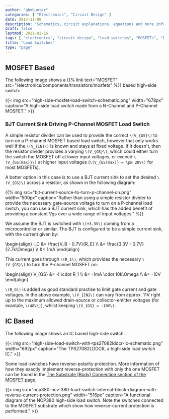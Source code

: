 ```yaml
---
author: "gbmhunter"
categories: [ "Electronics", "Circuit Design" ]
date: 2013-11-08
description: "Schematics, circuit explanations, equations and more info on load switches."
draft: false
lastmod: 2021-02-16
tags: [ "electronics", "circuit design", "load switches", "MOSFETs", "BJTs", "power supplies", "loads", "current sinks", "ICs" ]
title: "Load Switches"
type: "page"
---
```


## MOSFET Based

The following image shows a {{% link text="MOSFET" src="/electronics/components/transistors/mosfets" %}} based high-side switch:

{{< img src="high-side-mosfet-load-switch-schematic.png" width="678px" caption="A high-side load switch made from a N-Channel and P-Channel MOSFET." >}}

### BJT Current Sink Driving P-Channel MOSFET Load Switch

A simple resistor divider can be used to provide the correct `\(V_{GS}\)` to turn on a P-channel MOSFET based load switch, however that only works well if the `\(V_{IN}\)` is known and stays at fixed voltage. If it doesn't, then the resistor divider provides a varying `\(V_{GS}\)`, which could either turn the switch the MOSFET off at lower input voltages, or exceed `\(V_{GS(max)}\)` at higher input voltages (`\(V_{GS(max)} = \pm 20V\)` for most MOSFETs).

A better option in this case is to use a BJT current sink to set the desired `\(V_{GS}\)` across a resistor, as shown in the following diagram:

{{% img src="bjt-current-source-to-turn-p-channel-on.png" width="500px" caption="Rather than using a simple resistor divider to provide the necessary gate-source voltage to turn on a P-channel load switch, you can use a BJT current sink, which has the added benefit of providing a constant Vgs over a wide range of input voltages." %}}

We assume the BJT is switched with `\(+3.3V\)` coming from a microcontroller or similar. The BJT is configured to be a simple current sink, with the current given by:

<p>\begin{align}
I_C &= \frac{V_B - 0.7V}{R_E} \\
    &= \frac{3.3V - 0.7V}{2.7k\Omega} \\
    &= 1mA
\end{align}</p>

This current goes through `\(R_1\)`, which provides the necessary `\(V_{GS}\)` to turn the P-channel MOSFET on:

<p>\begin{align}
V_{GS}  &= -I \cdot R_1 \\
        &= -1mA \cdot 10k\Omega \\
        &= -10V
\end{align}</p>

`\(R_G\)` is added as good standard practise to limit gate current and gate voltages. In the above example, `\(V_{IN}\)` can vary from approx. 11V right up to the maximum allowed drain-source or collector-emitter voltages (for example, `\(48V\)`), whilst keeping `\(V_{GS} = -10V\)`.

## IC Based

The following image shows an IC based high-side switch.

{{< img src="high-side-load-switch-with-tps27082lddcr-ic-schematic.png" width="692px" caption="The TPS27082LDDCR, a high-side load switch IC."  >}}

Some load-switches have reverse-polarity protection. More information of how they exactly implement reverse-protection with only the one MOSFET can be found in the [The Substrate (Body) Connection section of the MOSFET page](/electronics/components/transistors/mosfets/#the-substrate-body-connection).


{{< img src="ncp380-ncv-380-load-switch-internal-block-diagram-with-reverse-current-protection.png" width="516px" caption="A functional diagram of the NCP380 high-side load switch. Note the switches connected to the MOSFET substrate which show how reverse-current protection is performed."  >}}

